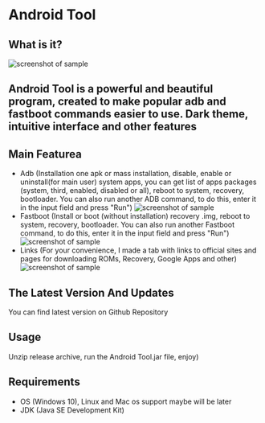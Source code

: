 
# Android Tool

  What is it?
  -----------
  ![screenshot of sample](https://i.imgur.com/645essJ.png)
  ## Android Tool is a powerful and beautiful program, created to make popular adb and fastboot commands easier to use. Dark theme, intuitive interface and other features

  Main Featurea
  ------------------

  * Adb (Installation one apk or mass installation, disable, enable or uninstall(for main user) system apps, you can get list of apps packages (system, third, enabled, disabled or all), reboot to system, recovery, bootloader. You can also run another ADB command, to do this, enter it in the input field and press "Run")
  ![screenshot of sample](https://i.imgur.com/OVKrfZU.png)
  * Fastboot (Install or boot (without installation) recovery .img, reboot to system, recovery, bootloader. You can also run another Fastboot command, to do this, enter it in the input field and press "Run")
  ![screenshot of sample](https://i.imgur.com/yNMAN1P.png)
  * Links (For your convenience, I made a tab with links to official sites and pages for downloading ROMs, Recovery, Google Apps and other)
  ![screenshot of sample](https://i.imgur.com/XU34BwI.png)

  The Latest Version And Updates
  ------------------

  You can find latest version on Github Repository

  Usage
  ------------

  Unzip release archive, run the Android Tool.jar file, enjoy)

  Requirements
  ------------

  * OS (Windows 10), Linux and Mac os support maybe will be later
  * JDK (Java SE Development Kit)
  
